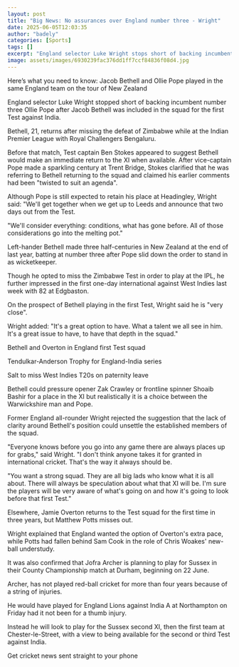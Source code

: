 ```yaml
---
layout: post
title: "Big News: No assurances over England number three - Wright"
date: 2025-06-05T12:03:35
author: "badely"
categories: [Sports]
tags: []
excerpt: "England selector Luke Wright stops short of backing incumbent number three Ollie Pope after Jacob Bethell was included in the squad for the first Test"
image: assets/images/6930239fac376dd1ff7ccf84836f08d4.jpg
---
```


Here’s what you need to know: Jacob Bethell and Ollie Pope played in the same England team on the tour of New Zealand

England selector Luke Wright stopped short of backing incumbent number three Ollie Pope after Jacob Bethell was included in the squad for the first Test against India.

Bethell, 21, returns after missing the defeat of Zimbabwe while at the Indian Premier League with Royal Challengers Bengaluru.

Before that match, Test captain Ben Stokes appeared to suggest Bethell would make an immediate return to the XI when available. After vice-captain Pope made a sparkling century at Trent Bridge, Stokes clarified that he was referring to Bethell returning to the squad and claimed his earlier comments had been "twisted to suit an agenda".

Although Pope is still expected to retain his place at Headingley, Wright said: "We'll get together when we get up to Leeds and announce that two days out from the Test.

"We'll consider everything: conditions, what has gone before. All of those considerations go into the melting pot."

Left-hander Bethell made three half-centuries in New Zealand at the end of last year, batting at number three after Pope slid down the order to stand in as wicketkeeper.

Though he opted to miss the Zimbabwe Test in order to play at the IPL, he further impressed in the first one-day international against West Indies last week with 82 at Edgbaston.

On the prospect of Bethell playing in the first Test, Wright said he is "very close".

Wright added: "It's a great option to have. What a talent we all see in him. It's a great issue to have, to have that depth in the squad."

Bethell and Overton in England first Test squad

Tendulkar-Anderson Trophy for England-India series

Salt to miss West Indies T20s on paternity leave

Bethell could pressure opener Zak Crawley or frontline spinner Shoaib Bashir for a place in the XI but realistically it is a choice between the Warwickshire man and Pope.

Former England all-rounder Wright rejected the suggestion that the lack of clarity around Bethell's position could unsettle the established members of the squad.

"Everyone knows before you go into any game there are always places up for grabs," said Wright. "I don't think anyone takes it for granted in international cricket. That's the way it always should be.

"You want a strong squad. They are all big lads who know what it is all about. There will always be speculation about what that XI will be. I'm sure the players will be very aware of what's going on and how it's going to look before that first Test."

Elsewhere, Jamie Overton returns to the Test squad for the first time in three years, but Matthew Potts misses out.

Wright explained that England wanted the option of Overton's extra pace, while Potts had fallen behind Sam Cook in the role of Chris Woakes' new-ball understudy.

It was also confirmed that Jofra Archer is planning to play for Sussex in their County Championship match at Durham, beginning on 22 June.

Archer, has not played red-ball cricket for more than four years because of a string of injuries.

He would have played for England Lions against India A at Northampton on Friday had it not been for a thumb injury.

Instead he will look to play for the Sussex second XI, then the first team at Chester-le-Street, with a view to being available for the second or third Test against India.

Get cricket news sent straight to your phone

